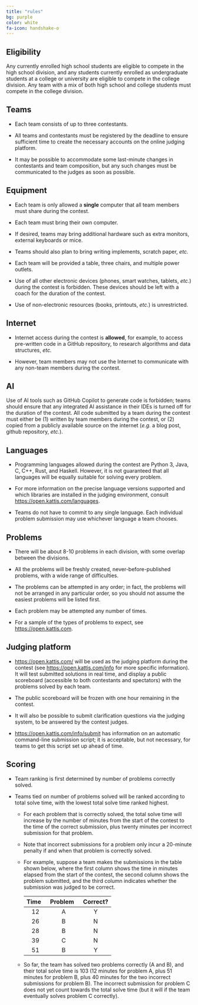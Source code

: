 ```yaml
---
title: "rules"
bg: purple
color: white
fa-icon: handshake-o
---
```


## Eligibility

Any currently enrolled high school students are eligible to compete in
the high school division, and any students currently enrolled as
undergraduate students at a college or university are eligible to
compete in the college division. Any team with a mix of both high school
and college students must compete in the college division.

## Teams

-   Each team consists of up to three contestants.

-   All teams and contestants must be registered by the deadline to
    ensure sufficient time to create the necessary accounts on the
    online judging platform.

-   It may be possible to accommodate some last-minute changes in
    contestants and team composition, but any such changes must be
    communicated to the judges as soon as possible.

## Equipment

-   Each team is only allowed a **single** computer that all team
    members must share during the contest.

-   Each team must bring their own computer.

-   If desired, teams may bring additional hardware such as extra
    monitors, external keyboards or mice.

-   Teams should also plan to bring writing implements, scratch paper,
    *etc.*

-   Each team will be provided a table, three chairs, and multiple power
    outlets.

-   Use of all other electronic devices (phones, smart watches, tablets,
    *etc.*) during the contest is forbidden. These devices should be
    left with a coach for the duration of the contest.

-   Use of non-electronic resources (books, printouts, *etc.*) is
    unrestricted.

## Internet

-   Internet access during the contest is **allowed**, for example, to
    access pre-written code in a GitHub repository, to research
    algorithms and data structures, *etc.*

-   However, team members may not use the Internet to communicate with
    any non-team members during the contest.

## AI

Use of AI tools such as GitHub Copilot to generate code is forbidden;
teams should ensure that any integrated AI assistance in their IDEs is
turned off for the duration of the contest. All code submitted by a team
during the contest must either be (1) written by team members during the
contest, or (2) copied from a publicly available source on the internet
(*e.g.* a blog post, github repository, *etc.*).

## Languages

-   Programming languages allowed during the contest are Python 3, Java,
    C, C++, Rust, and Haskell. However, it is not guaranteed that all
    languages will be equally suitable for solving every problem.

-   For more information on the precise language versions supported and
    which libraries are installed in the judging environment, consult
    <https://open.kattis.com/languages>.

-   Teams do not have to commit to any single language. Each individual
    problem submission may use whichever language a team chooses.

## Problems

-   There will be about 8-10 problems in each division, with some
    overlap between the divisions.

-   All the problems will be freshly created, never-before-published
    problems, with a wide range of difficulties.

-   The problems can be attempted in any order; in fact, the problems
    will not be arranged in any particular order, so you should not
    assume the easiest problems will be listed first.

-   Each problem may be attempted any number of times.

-   For a sample of the types of problems to expect, see
    <https://open.kattis.com>.

## Judging platform

-   <https://open.kattis.com/> will be used as the judging platform
    during the contest (see <https://open.kattis.com/info> for more
    specific information). It will test submitted solutions in real
    time, and display a public scoreboard (accessible to both
    contestants and spectators) with the problems solved by each team.

-   The public scoreboard will be frozen with one hour remaining in the
    contest.

-   It will also be possible to submit clarification questions via the
    judging system, to be answered by the contest judges.

-   <https://open.kattis.com/info/submit> has information on an
    automatic command-line submission script; it is acceptable, but not
    necessary, for teams to get this script set up ahead of time.

## Scoring

-   Team ranking is first determined by number of problems correctly
    solved.

-   Teams tied on number of problems solved will be ranked according to
    total solve time, with the lowest total solve time ranked highest.

    -   For each problem that is correctly solved, the total solve time
        will increase by the number of minutes from the start of the
        contest to the time of the correct submission, plus twenty
        minutes per incorrect submission for that problem.

    -   Note that incorrect submissions for a problem only incur a
        20-minute penalty if and when that problem is correctly solved.

    -   For example, suppose a team makes the submissions in the table
        shown below, where the first column shows the time in
        minutes elapsed from the start of the contest, the second column
        shows the problem submitted, and the third column indicates
        whether the submission was judged to be correct.

        | Time&nbsp;&nbsp; | Problem&nbsp;&nbsp; | Correct? |
        |:----------------:|:-------------------:|:--------:|
        | 12               | A                   | Y        |
        | 26               | B                   | N        |
        | 28               | B                   | N        |
        | 39               | C                   | N        |
        | 51               | B                   | Y        |

    -   So far, the team has solved two problems correctly (A and B),
        and their total solve time is 103 (12 minutes for problem A,
        plus 51 minutes for problem B, plus 40 minutes for the two
        incorrect submissions for problem B). The incorrect submission
        for problem C does not yet count towards the total solve time
        (but it will if the team eventually solves problem C correctly).

